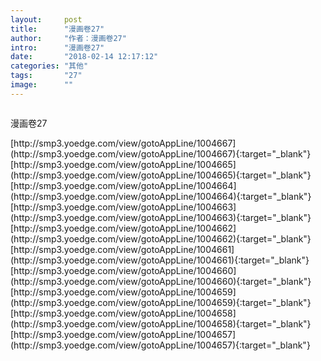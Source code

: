 ```yaml
---
layout:     post
title:      "漫画卷27"
author:     "作者：漫画卷27"
intro:      "漫画卷27"
date:       "2018-02-14 12:17:12"
categories: "其他"
tags:       "27"
image:      ""
---
```

<div style="text-align: center">
<p><img src=""/></p>
</div>
<p class="post-meta">
<span>漫画卷27</span>
</p>
[http://smp3.yoedge.com/view/gotoAppLine/1004667](http://smp3.yoedge.com/view/gotoAppLine/1004667){:target="_blank"}
[http://smp3.yoedge.com/view/gotoAppLine/1004665](http://smp3.yoedge.com/view/gotoAppLine/1004665){:target="_blank"}
[http://smp3.yoedge.com/view/gotoAppLine/1004664](http://smp3.yoedge.com/view/gotoAppLine/1004664){:target="_blank"}
[http://smp3.yoedge.com/view/gotoAppLine/1004663](http://smp3.yoedge.com/view/gotoAppLine/1004663){:target="_blank"}
[http://smp3.yoedge.com/view/gotoAppLine/1004662](http://smp3.yoedge.com/view/gotoAppLine/1004662){:target="_blank"}
[http://smp3.yoedge.com/view/gotoAppLine/1004661](http://smp3.yoedge.com/view/gotoAppLine/1004661){:target="_blank"}
[http://smp3.yoedge.com/view/gotoAppLine/1004660](http://smp3.yoedge.com/view/gotoAppLine/1004660){:target="_blank"}
[http://smp3.yoedge.com/view/gotoAppLine/1004659](http://smp3.yoedge.com/view/gotoAppLine/1004659){:target="_blank"}
[http://smp3.yoedge.com/view/gotoAppLine/1004658](http://smp3.yoedge.com/view/gotoAppLine/1004658){:target="_blank"}
[http://smp3.yoedge.com/view/gotoAppLine/1004657](http://smp3.yoedge.com/view/gotoAppLine/1004657){:target="_blank"}


